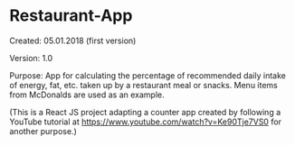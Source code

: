 # Restaurant-App

Created: 05.01.2018 (first version)

Version: 1.0

Purpose: 
App for calculating the percentage of recommended daily intake of energy, fat, etc. taken up by a restaurant meal or snacks. Menu items from McDonalds are used as an example.

(This is a React JS project adapting a counter app created by following a YouTube tutorial at https://www.youtube.com/watch?v=Ke90Tje7VS0 for another purpose.)